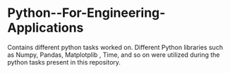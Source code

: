 # Python--For-Engineering-Applications
Contains different python tasks worked on. Different Python libraries such as Numpy, Pandas, Matplotplib , Time, and so on were utilized during the python tasks present in this repository.
